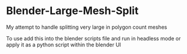 # Blender-Large-Mesh-Split
My attempt to handle splitting very large in polygon count meshes

To use add this into the blender scripts file and run in headless mode or apply it as a python script within the blender UI
